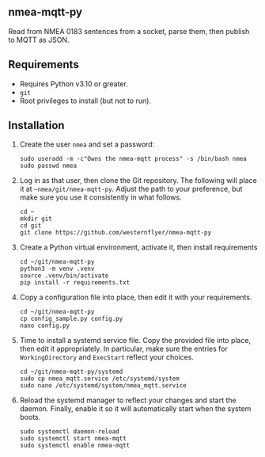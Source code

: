 ## nmea-mqtt-py

Read from NMEA 0183 sentences from a socket, parse them, then publish to MQTT as
JSON.

## Requirements

- Requires Python v3.10 or greater.
- `git`
- Root privileges to install (but not to run).

## Installation

1. Create the user `nmea` and set a password:

    ```
    sudo useradd -m -c"Owns the nmea-mqtt process" -s /bin/bash nmea
    sudo passwd nmea
   ```

2. Log in as that user, then clone the Git repository. The following will place
it at `~nmea/git/nmea-mqtt-py`. Adjust the path to your preference, but make
sure you use it consistently in what follows.

    ```
    cd ~
    mkdir git
    cd git
    git clone https://github.com/westernflyer/nmea-mqtt-py
    ```

3. Create a Python virtual environment, activate it, then install requirements

    ```
    cd ~/git/nmea-mqtt-py
    python3 -m venv .venv
    source .venv/bin/activate
    pip install -r requirements.txt
    ```
   
4. Copy a configuration file into place, then edit it with your requirements.

   ```
   cd ~/git/nmea-mqtt-py
   cp config_sample.py config.py
   nano config.py
   ```

5. Time to install a systemd service file. Copy the provided file into place,
   then edit it appropriately. In particular, make sure the entries for
   `WorkingDirectory` and `ExecStart` reflect your choices.

   ```
   cd ~/git/nmea-mqtt-py/systemd
   sudo cp nmea_mqtt.service /etc/systemd/system
   sudo nano /etc/systemd/system/nmea_mqtt.service
   ```
   
6. Reload the systemd manager to reflect your changes and start the daemon.
   Finally, enable it so it will automatically start when the system boots.

   ```
   sudo systemctl daemon-reload
   sudo systemctl start nmea-mqtt
   sudo systemctl enable nmea-mqtt
   ```
   